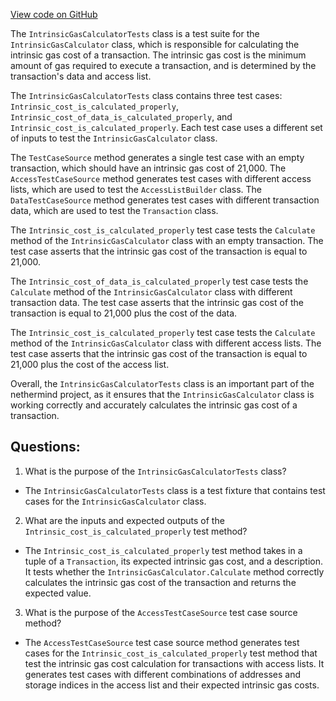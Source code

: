 [View code on GitHub](https://github.com/nethermindeth/nethermind/Nethermind.Evm.Test/IntrinsicGasCalculatorTests.cs)

The `IntrinsicGasCalculatorTests` class is a test suite for the `IntrinsicGasCalculator` class, which is responsible for calculating the intrinsic gas cost of a transaction. The intrinsic gas cost is the minimum amount of gas required to execute a transaction, and is determined by the transaction's data and access list.

The `IntrinsicGasCalculatorTests` class contains three test cases: `Intrinsic_cost_is_calculated_properly`, `Intrinsic_cost_of_data_is_calculated_properly`, and `Intrinsic_cost_is_calculated_properly`. Each test case uses a different set of inputs to test the `IntrinsicGasCalculator` class.

The `TestCaseSource` method generates a single test case with an empty transaction, which should have an intrinsic gas cost of 21,000. The `AccessTestCaseSource` method generates test cases with different access lists, which are used to test the `AccessListBuilder` class. The `DataTestCaseSource` method generates test cases with different transaction data, which are used to test the `Transaction` class.

The `Intrinsic_cost_is_calculated_properly` test case tests the `Calculate` method of the `IntrinsicGasCalculator` class with an empty transaction. The test case asserts that the intrinsic gas cost of the transaction is equal to 21,000.

The `Intrinsic_cost_of_data_is_calculated_properly` test case tests the `Calculate` method of the `IntrinsicGasCalculator` class with different transaction data. The test case asserts that the intrinsic gas cost of the transaction is equal to 21,000 plus the cost of the data.

The `Intrinsic_cost_is_calculated_properly` test case tests the `Calculate` method of the `IntrinsicGasCalculator` class with different access lists. The test case asserts that the intrinsic gas cost of the transaction is equal to 21,000 plus the cost of the access list.

Overall, the `IntrinsicGasCalculatorTests` class is an important part of the nethermind project, as it ensures that the `IntrinsicGasCalculator` class is working correctly and accurately calculates the intrinsic gas cost of a transaction.
## Questions: 
 1. What is the purpose of the `IntrinsicGasCalculatorTests` class?
- The `IntrinsicGasCalculatorTests` class is a test fixture that contains test cases for the `IntrinsicGasCalculator` class.

2. What are the inputs and expected outputs of the `Intrinsic_cost_is_calculated_properly` test method?
- The `Intrinsic_cost_is_calculated_properly` test method takes in a tuple of a `Transaction`, its expected intrinsic gas cost, and a description. It tests whether the `IntrinsicGasCalculator.Calculate` method correctly calculates the intrinsic gas cost of the transaction and returns the expected value.

3. What is the purpose of the `AccessTestCaseSource` test case source method?
- The `AccessTestCaseSource` test case source method generates test cases for the `Intrinsic_cost_is_calculated_properly` test method that test the intrinsic gas cost calculation for transactions with access lists. It generates test cases with different combinations of addresses and storage indices in the access list and their expected intrinsic gas costs.